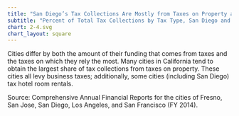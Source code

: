 ```yaml
---
title: "San Diego’s Tax Collections Are Mostly from Taxes on Property and Retail Sales"
subtitle: "Percent of Total Tax Collections by Tax Type, San Diego and Select California Cities (FY 2014)"
chart: 2-4.svg
chart_layout: square
---
```

Cities differ by both the amount of their funding that comes from taxes and the taxes on which they rely the most. Many cities in California tend to obtain the largest share of tax collections from taxes on property. These cities all levy business taxes; additionally, some cities (including San Diego) tax hotel room rentals.

Source: Comprehensive Annual Financial Reports for the cities of Fresno, San Jose, San Diego, Los Angeles, and San Francisco (FY 2014).
